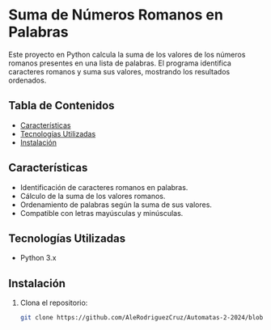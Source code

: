 # Suma de Números Romanos en Palabras

Este proyecto en Python calcula la suma de los valores de los números romanos presentes en una lista de palabras. El programa identifica caracteres romanos y suma sus valores, mostrando los resultados ordenados.

## Tabla de Contenidos

- [Características](#características)
- [Tecnologías Utilizadas](#tecnologías-utilizadas)
- [Instalación](#instalación)


## Características

- Identificación de caracteres romanos en palabras.
- Cálculo de la suma de los valores romanos.
- Ordenamiento de palabras según la suma de sus valores.
- Compatible con letras mayúsculas y minúsculas.

## Tecnologías Utilizadas

- Python 3.x

## Instalación

1. Clona el repositorio:
   ```bash
   git clone https://github.com/AleRodriguezCruz/Automatas-2-2024/blob/master/Ordenamiento%20Romano.py

